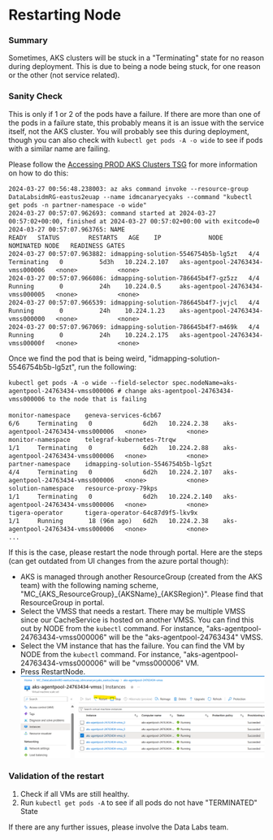 # Restarting Node

### Summary
Sometimes, AKS clusters will be stuck in a "Terminating" state for no reason during deployment. This is due to being a node being stuck, for one reason or the other (not service related).

### Sanity Check
This is only if 1 or 2 of the pods have a failure. If there are more than one of the pods in a failure state, this probably means it is an issue with the service itself, not the AKS cluster. You will probably see this during deployment, though you can also check with `kubectl get pods -A -o wide` to see if pods with a similar name are failing.

Please follow the [Accessing PROD AKS Clusters TSG](RunKubectlCommands.md) for more information on how to do this:

```
2024-03-27 00:56:48.238003: az aks command invoke --resource-group DataLabsidmRG-eastus2euap --name idmcanaryecyaks --command "kubectl get pods -n partner-namespace -o wide"
2024-03-27 00:57:07.962693: command started at 2024-03-27 00:57:02+00:00, finished at 2024-03-27 00:57:02+00:00 with exitcode=0
2024-03-27 00:57:07.963765: NAME                                  READY   STATUS        RESTARTS   AGE    IP             NODE                                NOMINATED NODE   READINESS GATES
2024-03-27 00:57:07.963882: idmapping-solution-5546754b5b-lg5zt   4/4     Terminating   0          5d3h   10.224.2.107   aks-agentpool-24763434-vmss000006   <none>           <none>
2024-03-27 00:57:07.966086: idmapping-solution-786645b4f7-gz5zz   4/4     Running       0          24h    10.224.0.5     aks-agentpool-24763434-vmss000005   <none>           <none>
2024-03-27 00:57:07.966539: idmapping-solution-786645b4f7-jvjcl   4/4     Running       0          24h    10.224.1.23    aks-agentpool-24763434-vmss000000   <none>           <none>
2024-03-27 00:57:07.967069: idmapping-solution-786645b4f7-m469k   4/4     Running       0          24h    10.224.2.175   aks-agentpool-24763434-vmss00000f   <none>           <none>
```

Once we find the pod that is being weird, "idmapping-solution-5546754b5b-lg5zt", run the following:

```
kubectl get pods -A -o wide --field-selector spec.nodeName=aks-agentpool-24763434-vmss000006 # change aks-agentpool-24763434-vmss000006 to the node that is failing
 
monitor-namespace    geneva-services-6cb67                                 6/6     Terminating   0              6d2h   10.224.2.38    aks-agentpool-24763434-vmss000006   <none>           <none>
monitor-namespace    telegraf-kubernetes-7trqw                             1/1     Terminating   0              6d2h   10.224.2.88    aks-agentpool-24763434-vmss000006   <none>           <none>
partner-namespace    idmapping-solution-5546754b5b-lg5zt                   4/4     Terminating   0              6d2h   10.224.2.107   aks-agentpool-24763434-vmss000006   <none>           <none>
solution-namespace   resource-proxy-79kps                                  1/1     Terminating   0              6d2h   10.224.2.140   aks-agentpool-24763434-vmss000006   <none>           <none>
tigera-operator      tigera-operator-64c87d9f5-lkv9x                       1/1     Running       18 (96m ago)   6d2h   10.224.2.38    aks-agentpool-24763434-vmss000006   <none>           <none>
...
```

If this is the case, please restart the node through portal. Here are the steps (can get outdated from UI changes from the azure portal though):
- AKS is managed through another ResourceGroup (created from the AKS team) with the following naming scheme, "MC_{AKS_ResourceGroup}\_{AKSName}\_{AKSRegion}". Please find that ResourceGroup in portal.
- Select the VMSS that needs a restart. There may be multiple VMSS since our CacheService is hosted on another VMSS. You can find this out by NODE from the `kubectl` command. For instance, "aks-agentpool-24763434-vmss000006" will be the "aks-agentpool-24763434" VMSS.
- Select the VM instance that has the failure. You can find the VM by NODE from the `kubectl` command. For instance, "aks-agentpool-24763434-vmss000006" will be "vmss000006" VM.
- Press RestartNode.
![Resetarting Node Portal Page](../.attachments/DataLabs/operations/RestartingNode/RestartNode.png)

### Validation of the restart

1. Check if all VMs are still healthy.
2. Run `kubectl get pods -A` to see if all pods do not have "TERMINATED" State

If there are any further issues, please involve the Data Labs team.